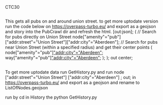 CTC30 

##
This gets all pubs on and around union street. to get more uptodate version run the code below on https://overpass-turbo.eu/ and export as a geojson and story into the PubCrawl dir and refresh the html.
[out:json];
(
  // Search for pubs directly on Union Street
  node["amenity"="pub"]["addr:street"="Union Street"]["addr:city"="Aberdeen"]; 
  // Search for pubs near Union Street (within a specified radius) and get their center points
  (
    node["amenity"="pub"]["addr:city"="Aberdeen"](around:500,57.1470,-2.1047);
    way["amenity"="pub"]["addr:city"="Aberdeen"](around:500,57.1470,-2.1047);
  );
);
out center;



##
To get more uptodate data run GetHistory.py and run
node
  ["addr:street"="Union Street"]
  ["addr:city"="Aberdeen"]
  ;
out;
 in https://overpass-turbo.eu/ and export as a geojson and rename to ListOfNodes.geojson

 run by cd in History the python GetHistory.py
 
